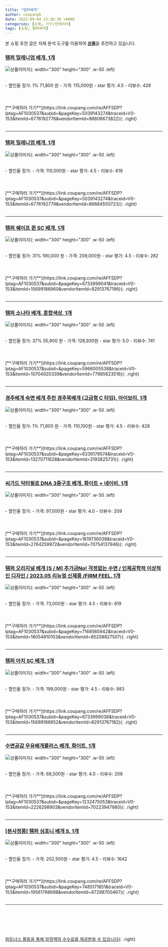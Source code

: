 ```yaml
---
title: "템퍼베개"
author: coupang6
date: 2023-09-04 23:36:36 +0800
categories: [쇼핑, 가구/인테리어]
tags: [쇼핑, 템퍼베개]
---
```


본 쇼핑 추천 글은 자체 분석 도구를 이용하여 [**상품**](https://link.coupang.com/a/bao1ui)을 추천하고 있습니다.

### [템퍼 밀레니엄 베개, 1개](https://link.coupang.com/re/AFFSDP?lptag=AF1030537&subid=&pageKey=5039143274&traceid=V0-153&itemId=6776192778&vendorItemId=86606673822)

![상품이미지](https://thumbnail9.coupangcdn.com/thumbnails/remote/230x230ex/image/vendor_inventory/05b9/6e0cb35bad027a0fb23243f053a6c59e42265ed678c7e4350b43e8f20001.jpg){: width="300" height="300" .w-50 .left}


<br>
- 할인율 정가: 1%  71,800   원
- 가격: 115,000원
- star 평가: 4.5
- 리뷰수: 428
<br>
<br>
<br>
<br>
[**구매하러 가기**](https://link.coupang.com/re/AFFSDP?lptag=AF1030537&subid=&pageKey=5039143274&traceid=V0-153&itemId=6776192778&vendorItemId=86606673822){: .right}
<br>
<br>

---

### [템퍼 밀레니엄 베개, 1개](https://link.coupang.com/re/AFFSDP?lptag=AF1030537&subid=&pageKey=5039143274&traceid=V0-153&itemId=6776192779&vendorItemId=86684550723)

![상품이미지](https://thumbnail10.coupangcdn.com/thumbnails/remote/230x230ex/image/vendor_inventory/a599/ed69b063fd3ee0156fd37dc9fe0659304381a2a382951171d157af2f169b.jpg){: width="300" height="300" .w-50 .left}


<br>
- 할인율 정가: 
- 가격: 110,000원
- star 평가: 4.5
- 리뷰수: 619
<br>
<br>
<br>
<br>
[**구매하러 가기**](https://link.coupang.com/re/AFFSDP?lptag=AF1030537&subid=&pageKey=5039143274&traceid=V0-153&itemId=6776192779&vendorItemId=86684550723){: .right}
<br>
<br>

---

### [템퍼 쉐이프 퀸 SC 베개, 1개](https://link.coupang.com/re/AFFSDP?lptag=AF1030537&subid=&pageKey=6733999041&traceid=V0-153&itemId=15699186960&vendorItemId=82913767196)

![상품이미지](https://thumbnail6.coupangcdn.com/thumbnails/remote/230x230ex/image/retail/images/4445324389550018-b364dc69-0e20-4939-ae0d-3e0eac8d50b5.jpg){: width="300" height="300" .w-50 .left}


<br>
- 할인율 정가: 31%  190,000   원
- 가격: 209,000원
- star 평가: 4.5
- 리뷰수: 282
<br>
<br>
<br>
<br>
[**구매하러 가기**](https://link.coupang.com/re/AFFSDP?lptag=AF1030537&subid=&pageKey=6733999041&traceid=V0-153&itemId=15699186960&vendorItemId=82913767196){: .right}
<br>
<br>

---

### [템퍼 소나타 베개, 혼합색상, 1개](https://link.coupang.com/re/AFFSDP?lptag=AF1030537&subid=&pageKey=5966005538&traceid=V0-153&itemId=10704920339&vendorItemId=77985623516)

![상품이미지](https://thumbnail9.coupangcdn.com/thumbnails/remote/230x230ex/image/retail/images/2607817478716139-c1cebb4d-e6e2-4e3e-902a-b4a148226a12.jpg){: width="300" height="300" .w-50 .left}


<br>
- 할인율 정가: 37%  55,900   원
- 가격: 128,930원
- star 평가: 5.0
- 리뷰수: 741
<br>
<br>
<br>
<br>
[**구매하러 가기**](https://link.coupang.com/re/AFFSDP?lptag=AF1030537&subid=&pageKey=5966005538&traceid=V0-153&itemId=10704920339&vendorItemId=77985623516){: .right}
<br>
<br>

---

### [경추베개 숙면 베개 추천 경추목베개 (고급형 C 타입), 아이보리, 1개](https://link.coupang.com/re/AFFSDP?lptag=AF1030537&subid=&pageKey=6336179574&traceid=V0-153&itemId=13270711628&vendorItemId=3193825731)

![상품이미지](https://thumbnail6.coupangcdn.com/thumbnails/remote/230x230ex/image/vendor_inventory/0654/3772df450fb16071b416fa392377ead11c98a0ec881baca3de0d64807ec4.png){: width="300" height="300" .w-50 .left}


<br>
- 할인율 정가: 1%  71,800   원
- 가격: 110,100원
- star 평가: 4.5
- 리뷰수: 428
<br>
<br>
<br>
<br>
[**구매하러 가기**](https://link.coupang.com/re/AFFSDP?lptag=AF1030537&subid=&pageKey=6336179574&traceid=V0-153&itemId=13270711628&vendorItemId=3193825731){: .right}
<br>
<br>

---

### [씨가드 닥터필로 DNA 3중구조 베개, 화이트 + 네이비, 1개](https://link.coupang.com/re/AFFSDP?lptag=AF1030537&subid=&pageKey=1619736038&traceid=V0-153&itemId=2764259972&vendorItemId=70754137946)

![상품이미지](https://thumbnail6.coupangcdn.com/thumbnails/remote/230x230ex/image/retail/images/170065214101967-85369213-53ec-404e-bc64-43c2cf1d5aa1.png){: width="300" height="300" .w-50 .left}


<br>
- 할인율 정가: 
- 가격: 97,000원
- star 평가: 4.0
- 리뷰수: 209
<br>
<br>
<br>
<br>
[**구매하러 가기**](https://link.coupang.com/re/AFFSDP?lptag=AF1030537&subid=&pageKey=1619736038&traceid=V0-153&itemId=2764259972&vendorItemId=70754137946){: .right}
<br>
<br>

---

### [템퍼 오리지널 베개 [S / M] 추가금No! 걱정없는 수면 / 인체공학적 이상적인 디자인 / 2023.05 리뉴얼 신제품 /FIRM FEEL, 1개](https://link.coupang.com/re/AFFSDP?lptag=AF1030537&subid=&pageKey=7168565942&traceid=V0-153&itemId=18054910103&vendorItemId=85208827507)

![상품이미지](https://thumbnail8.coupangcdn.com/thumbnails/remote/230x230ex/image/vendor_inventory/4383/875301ca9e78c8ea548dc223341aa0386af3eeb800f1b0b9bcfd4f02588a.jpg){: width="300" height="300" .w-50 .left}


<br>
- 할인율 정가: 
- 가격: 73,000원
- star 평가: 4.5
- 리뷰수: 619
<br>
<br>
<br>
<br>
[**구매하러 가기**](https://link.coupang.com/re/AFFSDP?lptag=AF1030537&subid=&pageKey=7168565942&traceid=V0-153&itemId=18054910103&vendorItemId=85208827507){: .right}
<br>
<br>

---

### [템퍼 아치 SC 베개, 1개](https://link.coupang.com/re/AFFSDP?lptag=AF1030537&subid=&pageKey=6733999038&traceid=V0-153&itemId=15699186952&vendorItemId=82913767182)

![상품이미지](https://thumbnail9.coupangcdn.com/thumbnails/remote/230x230ex/image/retail/images/3141840692702958-428425b7-2980-4fa5-b82d-fa335fe2b7c6.jpg){: width="300" height="300" .w-50 .left}


<br>
- 할인율 정가: 
- 가격: 199,000원
- star 평가: 4.5
- 리뷰수: 983
<br>
<br>
<br>
<br>
[**구매하러 가기**](https://link.coupang.com/re/AFFSDP?lptag=AF1030537&subid=&pageKey=6733999038&traceid=V0-153&itemId=15699186952&vendorItemId=82913767182){: .right}
<br>
<br>

---

### [수면공감 우유베개플러스 베개, 화이트, 1개](https://link.coupang.com/re/AFFSDP?lptag=AF1030537&subid=&pageKey=1232475053&traceid=V0-153&itemId=2226298903&vendorItemId=70223947980)

![상품이미지](https://thumbnail9.coupangcdn.com/thumbnails/remote/230x230ex/image/retail/images/462706893415201-76e9052e-0e9c-4a7e-a727-b37c9f66c3a9.jpg){: width="300" height="300" .w-50 .left}


<br>
- 할인율 정가: 
- 가격: 69,500원
- star 평가: 4.0
- 리뷰수: 209
<br>
<br>
<br>
<br>
[**구매하러 가기**](https://link.coupang.com/re/AFFSDP?lptag=AF1030537&subid=&pageKey=1232475053&traceid=V0-153&itemId=2226298903&vendorItemId=70223947980){: .right}
<br>
<br>

---

### [[본사정품] 템퍼 심포니 베개 S, 1개](https://link.coupang.com/re/AFFSDP?lptag=AF1030537&subid=&pageKey=7485171851&traceid=V0-153&itemId=19561798698&vendorItemId=87298700467)

![상품이미지](https://thumbnail8.coupangcdn.com/thumbnails/remote/230x230ex/image/vendor_inventory/c0b3/a1a342e14af458182fb2e14fbfe4df3b0ac9d96cb417a02a07e4060a0c1c.jpg){: width="300" height="300" .w-50 .left}


<br>
- 할인율 정가: 
- 가격: 202,500원
- star 평가: 4.5
- 리뷰수: 1642
<br>
<br>
<br>
<br>
[**구매하러 가기**](https://link.coupang.com/re/AFFSDP?lptag=AF1030537&subid=&pageKey=7485171851&traceid=V0-153&itemId=19561798698&vendorItemId=87298700467){: .right}
<br>
<br>

---
<br><br><br><br><br> [파트너스 활동을 통해 일정액의 수수료를 제공받을 수 있습니다](https://link.coupang.com/a/bao1ui){: .right}